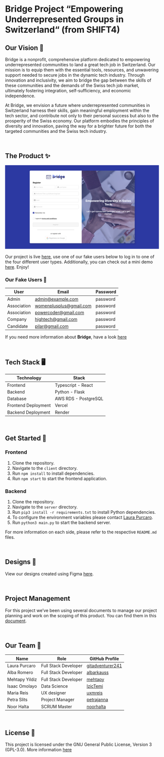 # Bridge Project “Empowering Underrepresented Groups in Switzerland“ (from SHIFT4)


## Our Vision 🔭
Bridge is a nonprofit, comprehensive platform dedicated to empowering underrepresented communities to land a great tech job in Switzerland. Our mission is to equip them with the essential tools, resources, and unwavering support needed to secure jobs in the dynamic tech industry. Through innovation and inclusivity, we aim to bridge the gap between the skills of these communities and the demands of the Swiss tech job market, ultimately fostering integration, self-sufficiency, and economic independence. 

At Bridge, we envision a future where underrepresented communities in Switzerland harness their skills, gain meaningful employment within the tech sector, and contribute not only to their personal success but also to the prosperity of the Swiss economy. Our platform embodies the principles of diversity and innovation, paving the way for a brighter future for both the targeted communities and the Swiss tech industry.

<br/>

## The Product ✨


<img src="https://github.com/WomenPlusPlus/deploy-impact-23-shift-4/blob/40e54d165419c74591766a5524895a0e84251b70/docs/registration.png" alt="Registration Page" title="Registration Page">

Our project is live [here](https://banana-builders-client.vercel.app/login), use one of our fake users below to log in to one of the four different user types. Additionally, you can check out a mini demo [here](https://github.com/WomenPlusPlus/deploy-impact-23-shift-4/blob/b2e869c950d9a41852ea18d415f8bda5944f78fd/docs/bridge_demo.mov). Enjoy! 

### Our Fake Users 👋

| User            | Email                |Password                              |
|-----------------|----------------------|-----------------------------------------------|
| Admin           | admin@example.com    | password                                      |
| Association     | womenplusplus@gmail.com  | password                                 |
| Association     | powercoder@gmail.com   | password                                  |
| Company         | hightech@gmail.com   | password                                      |
| Candidate       | pilar@gmail.com   | password                                      |

If you need more information about <strong>Bridge</strong>, have a look [here](https://docs.google.com/document/d/1SgxhBTtP8NLEbjmiU8yIhVjThqP6COvYSvfA30Ya708/edit#heading=h.fyr85lvvkk74)

<br/>

## Tech Stack 🖥️

| Technology        | Stack                                             |
|-------------------|---------------------------------------------------|
| Frontend          | Typescript - React                                |
| Backend           | Python - Flask                                    |
| Database          | AWS RDS - PostgreSQL                              |
| Frontend Deployment | Vercel                                          |
| Backend Deployment | Render                                           |

<br/>

## Get Started 🚀

### Frontend

1. Clone the repository.
2. Navigate to the `client` directory.
3. Run `npm install` to install dependencies.
4. Run `npm start` to start the frontend application.

### Backend

1. Clone the repository.
2. Navigate to the `server` directory.
3. Run `pip3 install -r requirements.txt` to install Python dependencies.
4. To configure the environment variables please contact [Laura Purcaro](https://github.com/gitadventurer241).
5. Run `python3 main.py` to start the backend server.


For more information on each side, please refer to the respective `README.md` files. 

<br/>

## Designs 🎨

View our designs created using Figma [here](https://www.figma.com/file/GabIGkFDgeU7GrXLqDsT9T/Shift?type=design&mode=design&t=HVz8AfCQZmmdwH4S-0).

<br/>

## Project Management

For this project we’ve been using several documents to manage our project planning and work on the scoping of this product. You can find them in this [document](https://docs.google.com/spreadsheets/d/1hzz15suqxdaHOBzxK2cfyZGQXQ_WvPOjfTUn_2UfRZg/edit).

<br/>

## Our Team 👥

| Name            | Role                | GitHub Profile                                |
|-----------------|---------------------|-----------------------------------------------|
| Laura Purcaro   | Full Stack Developer| [gitadventurer241](https://github.com/gitadventurer241)|
| Alba Romero     | Full Stack Developer| [albarkauss](https://github.com/albarkauss)   |
| Mehtapy Yildiz  | Full Stack Developer| [mehtapy](https://github.com/mehtapy)         |
| Isaac Omolayo   | Data Science        | [IzicTemi](https://github.com/IzicTemi)       |
| Maria Reis      | UX designer         | [uxmreis](https://github.com/uxmreis)         |
| Petra Slits     | Project Manager     | [petrajanna](https://github.com/petrajanna)   |
| Noor Halta      | SCRUM Master        | [noorhalta](https://github.com/noorhalta)     |

<br/>

## License 📃

This project is licensed under the GNU General Public License, Version 3 (GPL-3.0).
More information [here](https://github.com/WomenPlusPlus/deploy-impact-23-shift-4/blob/eef22d8316a0517168e19bb20c0f7c7a3874436a/LICENSE)
